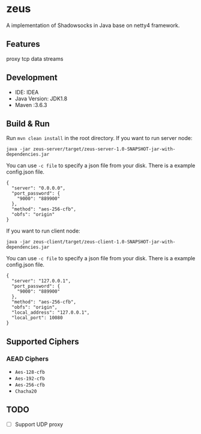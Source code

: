 # zeus

A implementation of Shadowsocks in Java base on netty4 framework.

## Features

proxy tcp data streams

## Development

* IDE: IDEA
* Java Version: JDK1.8
* Maven :3.6.3

## Build & Run

Run `mvn clean install` in the root directory. If you want to run server node:

```
java -jar zeus-server/target/zeus-server-1.0-SNAPSHOT-jar-with-dependencies.jar
```

You can use `-c file` to specify a json file from your disk. There is a example config.json file.

```
{
  "server": "0.0.0.0",
  "port_password": {
    "9000": "889900"
  },
  "method": "aes-256-cfb",
  "obfs": "origin"
}
```

If you want to run client node:

```
java -jar zeus-client/target/zeus-client-1.0-SNAPSHOT-jar-with-dependencies.jar
```

You can use `-c file` to specify a json file from your disk. There is a example config.json file.

```
{
  "server": "127.0.0.1",
  "port_password": {
    "9000": "889900"
  },
  "method": "aes-256-cfb",
  "obfs": "origin",
  "local_address": "127.0.0.1",
  "local_port": 10080
}
```

## Supported Ciphers

### AEAD Ciphers

* `Aes-128-cfb`
* `Aes-192-cfb`
* `Aes-256-cfb`
* `Chacha20`

## TODO

- [ ] Support UDP proxy 




